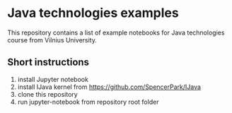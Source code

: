 # Java technologies examples

This repository contains a list of example notebooks for Java technologies course from Vilnius University.

## Short instructions

1. install Jupyter notebook
2. install IJava kernel from https://github.com/SpencerPark/IJava
3. clone this repository
4. run jupyter-notebook from repository root folder
